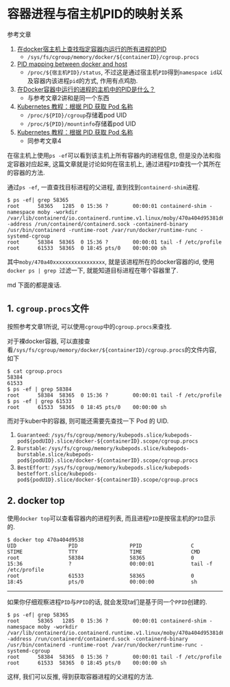 # 容器进程与宿主机PID的映射关系

参考文章

1. [在docker宿主机上查找指定容器内运行的所有进程的PID](https://www.cnblogs.com/keithtt/p/7591097.html)
    - `/sys/fs/cgroup/memory/docker/${containerID}/cgroup.procs`
2. [PID mapping between docker and host](https://stackoverflow.com/questions/33328841/pid-mapping-between-docker-and-host)
    - `/proc/${宿主机PID}/status`, 不过这是通过宿主机`PID`得到`namespace id`以及容器内该进程`pid`的方式, 作用有点鸡肋.
3. [在Docker容器中运行的进程的主机中的PID是什么？](http://codingdict.com/questions/44979)
    - 与参考文章2讲和是同一个东西
4. [Kubernetes 教程：根据 PID 获取 Pod 名称](https://zhuanlan.zhihu.com/p/164421055)
    - `/proc/${PID}/cgroup`存储着pod UID
    - `/proc/${PID}/mountinfo`存储着pod UID
5. [Kubernetes 教程：根据 PID 获取 Pod 名称](https://www.cnblogs.com/ryanyangcs/p/13384118.html)
    - 同参考文章4

在宿主机上使用`ps -ef`可以看到该主机上所有容器内的进程信息, 但是没办法和指定容器对应起来, 这篇文章就是讨论如何在宿主机上, 通过进程`PID`查找一个其所在的容器的方法.

通过`ps -ef`, 一直查找目标进程的父进程, 直到找到`containerd-shim`进程.

```log
$ ps -ef| grep 58365
root      58365   1285  0 15:36 ?        00:00:01 containerd-shim -namespace moby -workdir /var/lib/containerd/io.containerd.runtime.v1.linux/moby/470a404d95381d66c3eced7c02594a14589c66849fac50ef5332d74d3f83f9ae -address /run/containerd/containerd.sock -containerd-binary /usr/bin/containerd -runtime-root /var/run/docker/runtime-runc -systemd-cgroup
root      58384  58365  0 15:36 ?        00:00:01 tail -f /etc/profile
root      61533  58365  0 18:45 pts/0    00:00:00 sh
```

其中`moby/470a40xxxxxxxxxxxxxxxxx`, 就是该进程所在的docker容器的id, 使用`docker ps | grep `过滤一下, 就能知道目标进程在哪个容器里了.

md 下面的都是废话.

## 1. `cgroup.procs`文件

按照参考文章1所说, 可以使用`cgroup`中的`cgroup.procs`来查找.

对于裸docker容器, 可以直接查看`/sys/fs/cgroup/memory/docker/${containerID}/cgroup.procs`的文件内容, 如下

```log
$ cat cgroup.procs
58384
61533
$ ps -ef | grep 58384
root      58384  58365  0 15:36 ?        00:00:01 tail -f /etc/profile
$ ps -ef | grep 61533
root      61533  58365  0 18:45 pts/0    00:00:00 sh
```

而对于kuber中的容器, 则可能还需要先查找一下 Pod 的 UID.

1. `Guaranteed`: `/sys/fs/cgroup/memory/kubepods.slice/kubepods-pod${podUID}.slice/docker-${containerID}.scope/cgroup.procs`
2. `Burstable`: `/sys/fs/cgroup/memory/kubepods.slice/kubepods-burstable.slice/kubepods-pod${podUID}.slice/docker-${containerID}.scope/cgroup.procs`
3. `BestEffort`: `/sys/fs/cgroup/memory/kubepods.slice/kubepods-besteffort.slice/kubepods-pod${podUID}.slice/docker-${containerID}.scope/cgroup.procs`

## 2. docker top

使用`docker top`可以查看容器内的进程列表, 而且进程`PID`是按宿主机的`PID`显示的.

```log
$ docker top 470a404d9538
UID                 PID                 PPID                C                   STIME               TTY                 TIME                CMD
root                58384               58365               0                   15:36               ?                   00:00:01            tail -f /etc/profile
root                61533               58365               0                   18:45               pts/0               00:00:00            sh
```

------

如果你仔细观察进程`PID`与`PPID`的话, 就会发现ta们是基于同一个`PPID`创建的.

```log
$ ps -ef| grep 58365
root      58365   1285  0 15:36 ?        00:00:01 containerd-shim -namespace moby -workdir /var/lib/containerd/io.containerd.runtime.v1.linux/moby/470a404d95381d66c3eced7c02594a14589c66849fac50ef5332d74d3f83f9ae -address /run/containerd/containerd.sock -containerd-binary /usr/bin/containerd -runtime-root /var/run/docker/runtime-runc -systemd-cgroup
root      58384  58365  0 15:36 ?        00:00:01 tail -f /etc/profile
root      61533  58365  0 18:45 pts/0    00:00:00 sh
```

这样, 我们可以反推, 得到获取容器进程的父进程的方法.
